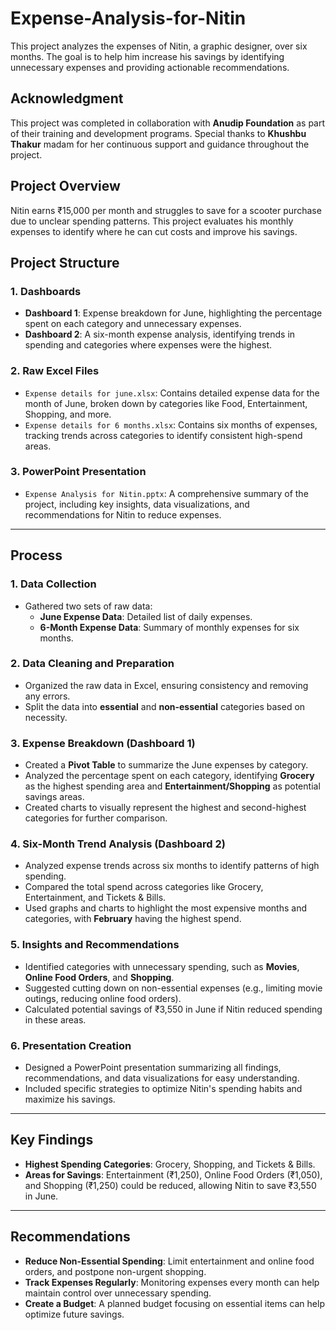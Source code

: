 # Expense-Analysis-for-Nitin

This project analyzes the expenses of Nitin, a graphic designer, over six months. The goal is to help him increase his savings by identifying unnecessary expenses and providing actionable recommendations.

## Acknowledgment

This project was completed in collaboration with **Anudip Foundation** as part of their training and development programs. Special thanks to **Khushbu Thakur** madam for her continuous support and guidance throughout the project.

## Project Overview
Nitin earns ₹15,000 per month and struggles to save for a scooter purchase due to unclear spending patterns. This project evaluates his monthly expenses to identify where he can cut costs and improve his savings.

## Project Structure

### 1. Dashboards
- **Dashboard 1**: Expense breakdown for June, highlighting the percentage spent on each category and unnecessary expenses.
- **Dashboard 2**: A six-month expense analysis, identifying trends in spending and categories where expenses were the highest.

### 2. Raw Excel Files
- `Expense details for june.xlsx`: Contains detailed expense data for the month of June, broken down by categories like Food, Entertainment, Shopping, and more.
- `Expense details for 6 months.xlsx`: Contains six months of expenses, tracking trends across categories to identify consistent high-spend areas.

### 3. PowerPoint Presentation
- `Expense Analysis for Nitin.pptx`: A comprehensive summary of the project, including key insights, data visualizations, and recommendations for Nitin to reduce expenses.

---

## Process

### 1. Data Collection
- Gathered two sets of raw data: 
  - **June Expense Data**: Detailed list of daily expenses.
  - **6-Month Expense Data**: Summary of monthly expenses for six months.
  
### 2. Data Cleaning and Preparation
- Organized the raw data in Excel, ensuring consistency and removing any errors.
- Split the data into **essential** and **non-essential** categories based on necessity.

### 3. Expense Breakdown (Dashboard 1)
- Created a **Pivot Table** to summarize the June expenses by category.
- Analyzed the percentage spent on each category, identifying **Grocery** as the highest spending area and **Entertainment/Shopping** as potential savings areas.
- Created charts to visually represent the highest and second-highest categories for further comparison.

### 4. Six-Month Trend Analysis (Dashboard 2)
- Analyzed expense trends across six months to identify patterns of high spending.
- Compared the total spend across categories like Grocery, Entertainment, and Tickets & Bills.
- Used graphs and charts to highlight the most expensive months and categories, with **February** having the highest spend.

### 5. Insights and Recommendations
- Identified categories with unnecessary spending, such as **Movies**, **Online Food Orders**, and **Shopping**.
- Suggested cutting down on non-essential expenses (e.g., limiting movie outings, reducing online food orders).
- Calculated potential savings of ₹3,550 in June if Nitin reduced spending in these areas.

### 6. Presentation Creation
- Designed a PowerPoint presentation summarizing all findings, recommendations, and data visualizations for easy understanding.
- Included specific strategies to optimize Nitin's spending habits and maximize his savings.

---

## Key Findings
- **Highest Spending Categories**: Grocery, Shopping, and Tickets & Bills.
- **Areas for Savings**: Entertainment (₹1,250), Online Food Orders (₹1,050), and Shopping (₹1,250) could be reduced, allowing Nitin to save ₹3,550 in June.

---

## Recommendations
- **Reduce Non-Essential Spending**: Limit entertainment and online food orders, and postpone non-urgent shopping.
- **Track Expenses Regularly**: Monitoring expenses every month can help maintain control over unnecessary spending.
- **Create a Budget**: A planned budget focusing on essential items can help optimize future savings.
